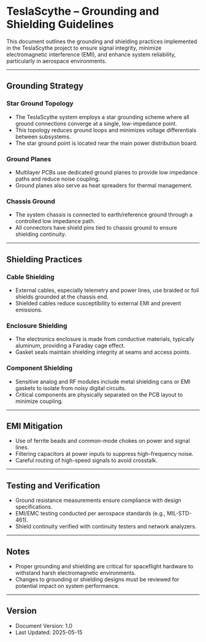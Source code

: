 # TeslaScythe – Grounding and Shielding Guidelines

This document outlines the grounding and shielding practices implemented in the TeslaScythe project to ensure signal integrity, minimize electromagnetic interference (EMI), and enhance system reliability, particularly in aerospace environments.

---

## Grounding Strategy

### Star Ground Topology

- The TeslaScythe system employs a star grounding scheme where all ground connections converge at a single, low-impedance point.
- This topology reduces ground loops and minimizes voltage differentials between subsystems.
- The star ground point is located near the main power distribution board.

### Ground Planes

- Multilayer PCBs use dedicated ground planes to provide low impedance paths and reduce noise coupling.
- Ground planes also serve as heat spreaders for thermal management.

### Chassis Ground

- The system chassis is connected to earth/reference ground through a controlled low impedance path.
- All connectors have shield pins tied to chassis ground to ensure shielding continuity.

---

## Shielding Practices

### Cable Shielding

- External cables, especially telemetry and power lines, use braided or foil shields grounded at the chassis end.
- Shielded cables reduce susceptibility to external EMI and prevent emissions.

### Enclosure Shielding

- The electronics enclosure is made from conductive materials, typically aluminum, providing a Faraday cage effect.
- Gasket seals maintain shielding integrity at seams and access points.

### Component Shielding

- Sensitive analog and RF modules include metal shielding cans or EMI gaskets to isolate from noisy digital circuits.
- Critical components are physically separated on the PCB layout to minimize coupling.

---

## EMI Mitigation

- Use of ferrite beads and common-mode chokes on power and signal lines.
- Filtering capacitors at power inputs to suppress high-frequency noise.
- Careful routing of high-speed signals to avoid crosstalk.

---

## Testing and Verification

- Ground resistance measurements ensure compliance with design specifications.
- EMI/EMC testing conducted per aerospace standards (e.g., MIL-STD-461).
- Shield continuity verified with continuity testers and network analyzers.

---

## Notes

- Proper grounding and shielding are critical for spaceflight hardware to withstand harsh electromagnetic environments.
- Changes to grounding or shielding designs must be reviewed for potential impact on system performance.

---

## Version

- Document Version: 1.0  
- Last Updated: 2025-05-15
